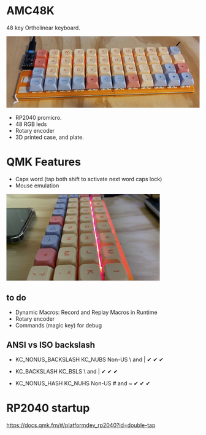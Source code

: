 # AMC48K
48 key Ortholinear keyboard.

![screenshot](amc48k_front.png)
- RP2040 promicro.
- 48 RGB leds
- Rotary encoder
- 3D printed case, and plate.

# QMK Features
- Caps word  (tap both shift to activate next word caps lock)
- Mouse emulation

![screenshot](amc48k_sideview.png)

## to do 
- Dynamic Macros: Record and Replay Macros in Runtime
- Rotary encoder
- Commands (magic key) for debug

## ANSI vs ISO backslash
- KC_NONUS_BACKSLASH	KC_NUBS	Non-US \ and |	✔	✔	✔
- KC_BACKSLASH	KC_BSLS	\ and |	✔	✔	✔

- KC_NONUS_HASH	KC_NUHS	Non-US # and ~	✔	✔	✔

# RP2040 startup
https://docs.qmk.fm/#/platformdev_rp2040?id=double-tap
